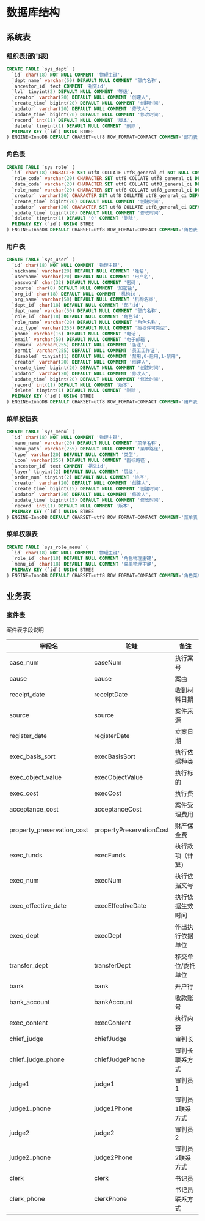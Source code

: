 # 数据库结构

## 系统表

### 组织表(部门表)

```sql
CREATE TABLE `sys_dept` (
  `id` char(18) NOT NULL COMMENT '物理主键',
  `dept_name` varchar(50) DEFAULT NULL COMMENT '部门名称',
  `ancestor_id` text COMMENT '祖先id',
  `lvl` tinyint(2) DEFAULT NULL COMMENT '等级',
  `creator` varchar(20) DEFAULT NULL COMMENT '创建人',
  `create_time` bigint(20) DEFAULT NULL COMMENT '创建时间',
  `updator` varchar(20) DEFAULT NULL COMMENT '修改人',
  `update_time` bigint(20) DEFAULT NULL COMMENT '修改时间',
  `record` int(11) DEFAULT NULL COMMENT '版本',
  `delete` tinyint(1) DEFAULT NULL COMMENT '删除',
  PRIMARY KEY (`id`) USING BTREE
) ENGINE=InnoDB DEFAULT CHARSET=utf8 ROW_FORMAT=COMPACT COMMENT='部门表';
```

### 角色表

```sql
CREATE TABLE `sys_role` (
  `id` char(18) CHARACTER SET utf8 COLLATE utf8_general_ci NOT NULL COMMENT '物理主键',
  `role_code` varchar(20) CHARACTER SET utf8 COLLATE utf8_general_ci DEFAULT NULL COMMENT '角色代码',
  `data_code` varchar(20) CHARACTER SET utf8 COLLATE utf8_general_ci DEFAULT NULL COMMENT '数据代码',
  `role_name` varchar(20) CHARACTER SET utf8 COLLATE utf8_general_ci DEFAULT NULL COMMENT '角色名称',
  `creator` varchar(20) CHARACTER SET utf8 COLLATE utf8_general_ci DEFAULT NULL COMMENT '创建人',
  `create_time` bigint(20) DEFAULT NULL COMMENT '创建时间',
  `updator` varchar(20) CHARACTER SET utf8 COLLATE utf8_general_ci DEFAULT NULL COMMENT '修改人',
  `update_time` bigint(20) DEFAULT NULL COMMENT '修改时间',
  `delete` tinyint(1) DEFAULT '0' COMMENT '删除',
  PRIMARY KEY (`id`) USING BTREE
) ENGINE=InnoDB DEFAULT CHARSET=utf8 ROW_FORMAT=COMPACT COMMENT='角色表';
```

### 用户表

```sql
CREATE TABLE `sys_user` (
  `id` char(18) NOT NULL COMMENT '物理主键',
  `nickname` varchar(20) DEFAULT NULL COMMENT '姓名',
  `username` varchar(20) DEFAULT NULL COMMENT '用户名',
  `password` char(32) DEFAULT NULL COMMENT '密码',
  `source` char(8) DEFAULT NULL COMMENT '加密盐',
  `org_id` char(18) DEFAULT NULL COMMENT '机构id',
  `org_name` varchar(50) DEFAULT NULL COMMENT '机构名称',
  `dept_id` char(18) DEFAULT NULL COMMENT '部门id',
  `dept_name` varchar(50) DEFAULT NULL COMMENT '部门名称',
  `role_id` char(18) DEFAULT NULL COMMENT '角色id',
  `role_name` varchar(20) DEFAULT NULL COMMENT '角色名称',
  `auz_type` varchar(255) DEFAULT NULL COMMENT '授权许可类型',
  `phone` varchar(16) DEFAULT NULL COMMENT '电话',
  `email` varchar(50) DEFAULT NULL COMMENT '电子邮箱',
  `remark` varchar(255) DEFAULT NULL COMMENT '备注',
  `permit` varchar(255) DEFAULT NULL COMMENT '员工工作证',
  `disabled` tinyint(1) DEFAULT NULL COMMENT '禁用;0-启用,1-禁用',
  `creator` varchar(20) DEFAULT NULL COMMENT '创建人',
  `create_time` bigint(20) DEFAULT NULL COMMENT '创建时间',
  `updator` varchar(20) DEFAULT NULL COMMENT '修改人',
  `update_time` bigint(20) DEFAULT NULL COMMENT '修改时间',
  `record` int(11) DEFAULT NULL COMMENT '版本',
  `delete` tinyint(1) DEFAULT NULL COMMENT '删除',
  PRIMARY KEY (`id`) USING BTREE
) ENGINE=InnoDB DEFAULT CHARSET=utf8 ROW_FORMAT=COMPACT COMMENT='用户表';
```

### 菜单按钮表

```sql
CREATE TABLE `sys_menu` (
  `id` char(18) NOT NULL COMMENT '物理主键',
  `menu_name` varchar(20) DEFAULT NULL COMMENT '菜单名称',
  `menu_path` varchar(255) DEFAULT NULL COMMENT '菜单路径',
  `type` varchar(20) DEFAULT NULL COMMENT '类型',
  `icon` varchar(255) DEFAULT NULL COMMENT '图标路径',
  `ancestor_id` text COMMENT '祖先id',
  `layer` tinyint(2) DEFAULT NULL COMMENT '层级',
  `order_num` tinyint(2) DEFAULT NULL COMMENT '排序',
  `creator` varchar(20) DEFAULT NULL COMMENT '创建人',
  `create_time` bigint(15) DEFAULT NULL COMMENT '创建时间',
  `updator` varchar(20) DEFAULT NULL COMMENT '修改人',
  `update_time` bigint(15) DEFAULT NULL COMMENT '修改时间',
  `record` int(11) DEFAULT NULL COMMENT '版本',
  PRIMARY KEY (`id`) USING BTREE
) ENGINE=InnoDB DEFAULT CHARSET=utf8 ROW_FORMAT=COMPACT COMMENT='菜单表';
```

### 菜单权限表

```sql
CREATE TABLE `sys_role_menu` (
  `id` char(18) NOT NULL COMMENT '物理主键',
  `role_id` char(18) DEFAULT NULL COMMENT '角色物理主键',
  `menu_id` char(18) DEFAULT NULL COMMENT '菜单物理主键',
  PRIMARY KEY (`id`) USING BTREE
) ENGINE=InnoDB DEFAULT CHARSET=utf8 ROW_FORMAT=COMPACT COMMENT='角色菜单权限表';
```

## 业务表

### 案件表

案件表字段说明

字段名|驼峰|备注
-|-|-|
case_num|caseNum|执行案号|
cause|cause|案由|
receipt_date|receiptDate|收到材料日期|
source|source|案件来源|
register_date|registerDate|立案日期
exec_basis_sort|execBasisSort|执行依据种类
exec_object_value|execObjectValue|执行标的
exec_cost|execCost|执行费
acceptance_cost|acceptanceCost|案件受理费用
property_preservation_cost|propertyPreservationCost|财产保全费
exec_funds|execFunds|执行款项（计算）
exec_num|execNum|执行依据文号
exec_effective_date|execEffectiveDate|执行依据生效时间
exec_dept|execDept|作出执行依据单位
transfer_dept|transferDept|移交单位/委托单位
bank|bank|开户行
bank_account|bankAccount|收款账号
exec_content|execContent|执行内容
chief_judge|chiefJudge|审判长
chief_judge_phone|chiefJudgePhone|审判长联系方式
judge1|judge1|审判员1
judge1_phone|judge1Phone|审判员1联系方式
judge2|judge2|审判员2
judge2_phone|judge2Phone|审判员2联系方式
clerk|clerk|书记员
clerk_phone|clerkPhone|书记员联系方式





